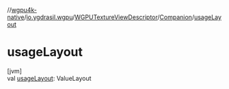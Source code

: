 //[wgpu4k-native](../../../../index.md)/[io.ygdrasil.wgpu](../../index.md)/[WGPUTextureViewDescriptor](../index.md)/[Companion](index.md)/[usageLayout](usage-layout.md)

# usageLayout

[jvm]\
val [usageLayout](usage-layout.md): ValueLayout
